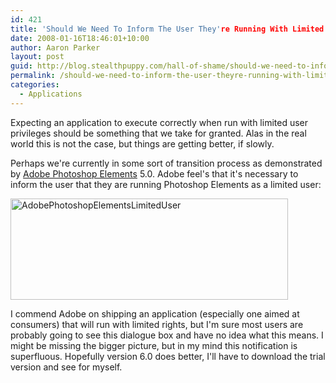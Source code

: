 ```yaml
---
id: 421
title: 'Should We Need To Inform The User They're Running With Limited Rights?'
date: 2008-01-16T18:46:01+10:00
author: Aaron Parker
layout: post
guid: http://blog.stealthpuppy.com/hall-of-shame/should-we-need-to-inform-the-user-theyre-running-with-limited-rights
permalink: /should-we-need-to-inform-the-user-theyre-running-with-limited-rights/
categories:
  - Applications
---
```

Expecting an application to execute correctly when run with limited user privileges should be something that we take for granted. Alas in the real world this is not the case, but things are getting better, if slowly.

Perhaps we're currently in some sort of transition process as demonstrated by [Adobe Photoshop Elements](http://www.adobe.com/products/photoshopelwin/) 5.0. Adobe feel's that it's necessary to inform the user that they are running Photoshop Elements as a limited user:

[<img src="http://stealthpuppy.com/wp-content/uploads/2008/01/adobephotoshopelementslimiteduser-thumb.png" alt="AdobePhotoshopElementsLimitedUser" style="border: 0px none " border="0" height="162" width="444" />](http://stealthpuppy.com/wp-content/uploads/2008/01/adobephotoshopelementslimiteduser.png)

I commend Adobe on shipping an application (especially one aimed at consumers) that will run with limited rights, but I'm sure most users are probably going to see this dialogue box and have no idea what this means. I might be missing the bigger picture, but in my mind this notification is superfluous. Hopefully version 6.0 does better, I'll have to download the trial version and see for myself.